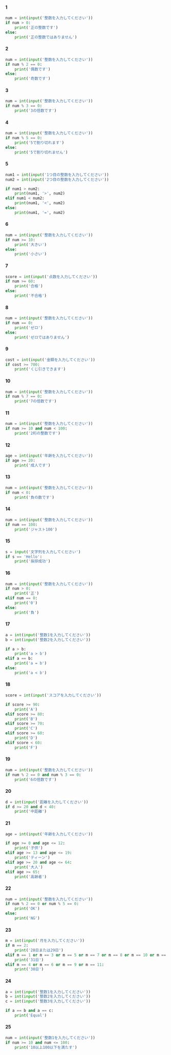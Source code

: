 #### 1
```python
num = int(input('整数を入力してください'))
if num > 0:
    print('正の整数です')
else:
    print('正の整数ではありません')
```

#### 2
```python
num = int(input('整数を入力してください'))
if num % 2 == 0:
    print('偶数です')
else:
    print('奇数です')
```

#### 3
```python
num = int(input('整数を入力してください'))
if num % 3 == 0:
    print('3の倍数です')
```

#### 4
```python
num = int(input('整数を入力してください'))
if num % 5 == 0:
    print('5で割り切れます')
else:
    print('5で割り切れません')
```

#### 5
```python
num1 = int(input('1つ目の整数を入力してください'))
num2 = int(input('2つ目の整数を入力してください'))

if num1 > num2:
    print(num1, '>', num2)
elif num1 < num2:
    print(num1, '<', num2)
else:
    print(num1, '=', num2)
```

#### 6
```python
num = int(input('整数を入力してください'))
if num >= 10:
    print('大きい')
else:
    print('小さい')
```

#### 7
```python
score = int(input('点数を入力してください'))
if num >= 60:
    print('合格')
else:
    print('不合格')
```

#### 8
```python
num = int(input('整数を入力してください'))
if num == 0:
    print('ゼロ')
else:
    print('ゼロではありません')
```

#### 9
```python
cost = int(input('金額を入力してください'))
if cost >= 700:
    print('くじ引きできます')
```

#### 10
```python
num = int(input('整数を入力してください'))
if num % 7 == 0:
    print('7の倍数です')
```

#### 11
```python
num = int(input('整数を入力してください'))
if num >= 10 and num < 100:
    print('2桁の整数です')
```

#### 12
```python
age = int(input('年齢を入力してください'))
if age >= 20:
    print('成人です')
```

#### 13
```python
num = int(input('整数を入力してください'))
if num < 0:
    print('負の数です')
```

#### 14
```python
num = int(input('整数を入力してください'))
if num == 100:
    print('ジャスト100')
```

#### 15
```python
s = input('文字列を入力してください')
if s == 'Hello':
    print('挨拶成功')
```

#### 16
```python
num = int(input('整数を入力してください'))
if num > 0:
    print('正')
elif num == 0:
    print('0')
else:
    print('負')
```

#### 17
```python
a = int(input('整数1を入力してください'))
b = int(input('整数2を入力してください'))

if a > b:
    print('a > b')
elif a == b:
    print('a = b')
else:
    print('a < b')
```

#### 18
```python
score = int(input('スコアを入力してください'))

if score >= 90:
    print('A')
elif score >= 80:
    print('B')
elif score >= 70:
    print('C')
elif score >= 60:
    print('D')
elif score < 60:
    print('F')
```

#### 19
```python
num = int(input('整数を入力してください'))
if num % 2 == 0 and num % 3 == 0:
    print('6の倍数です')
```

#### 20
```python
d = int(input('距離を入力してください'))
if d >= 20 and d < 40:
    print('中距離')
```

#### 21
```python
age = int(input('年齢を入力してください'))

if age >= 0 and age <= 12:
    print('子供')
elif age >= 13 and age <= 19:
    print('ティーン')
elif age >= 20 and age <= 64:
    print('大人')
elif age >= 65:
    print('高齢者')
```

#### 22
```python
num = int(input('整数を入力してください'))
if num % 2 == 0 or num % 5 == 0:
    print('OK')
else:
    print('NG')
```

#### 23
```python
m = int(input('月を入力してください'))
if m == 2:
    print('28日または29日')
elif m == 1 or m == 3 or m == 5 or m == 7 or m == 8 or m == 10 or m == 12:
    print('31日')
elif m == 4 or m == 6 or m == 9 or m == 11:
    print('30日')
```

#### 24
```python
a = int(input('整数1を入力してください'))
b = int(input('整数2を入力してください'))
c = int(input('整数3を入力してください'))

if a == b and a == c:
    print('Equal')
```

#### 25
```python
num = int(input('整数1を入力してください'))
if num >= 10 and num <= 100:
    print('10以上100以下を満たす')
```
